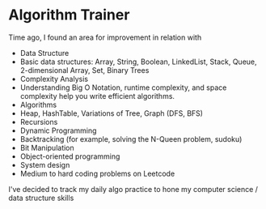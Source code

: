 # Algorithm Trainer

Time ago, I found an area for improvement in relation with 

* Data Structure
 * Basic data structures: Array, String, Boolean, LinkedList, Stack, Queue, 2-dimensional Array, Set, Binary Trees
* Complexity Analysis
* Understanding Big O Notation, runtime complexity, and space complexity help you write efficient algorithms.
* Algorithms
 * Heap, HashTable, Variations of Tree, Graph (DFS, BFS)
 * Recursions
 * Dynamic Programming
 * Backtracking (for example, solving the N-Queen problem, sudoku)
 * Bit Manipulation
 * Object-oriented programming
 * System design
 * Medium to hard coding problems on Leetcode






I've decided to track my daily algo practice to hone my computer science / data structure skills
